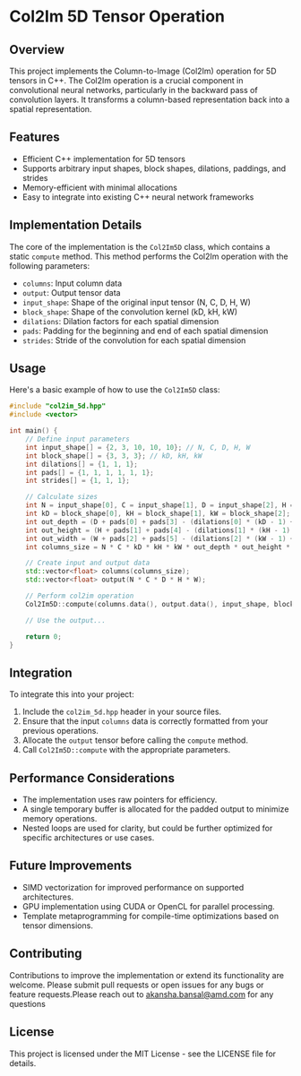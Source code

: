 # Col2Im 5D Tensor Operation 

## Overview

This project implements the Column-to-Image (Col2Im) operation for 5D tensors in C++. The Col2Im operation is a crucial component in convolutional neural networks, particularly in the backward pass of convolution layers. It transforms a column-based representation back into a spatial representation.

## Features

- Efficient C++ implementation for 5D tensors
- Supports arbitrary input shapes, block shapes, dilations, paddings, and strides
- Memory-efficient with minimal allocations
- Easy to integrate into existing C++ neural network frameworks

## Implementation Details

The core of the implementation is the `Col2Im5D` class, which contains a static `compute` method. This method performs the Col2Im operation with the following parameters:

- `columns`: Input column data
- `output`: Output tensor data
- `input_shape`: Shape of the original input tensor (N, C, D, H, W)
- `block_shape`: Shape of the convolution kernel (kD, kH, kW)
- `dilations`: Dilation factors for each spatial dimension
- `pads`: Padding for the beginning and end of each spatial dimension
- `strides`: Stride of the convolution for each spatial dimension

## Usage

Here's a basic example of how to use the `Col2Im5D` class:

```cpp
#include "col2im_5d.hpp"
#include <vector>

int main() {
    // Define input parameters
    int input_shape[] = {2, 3, 10, 10, 10}; // N, C, D, H, W
    int block_shape[] = {3, 3, 3}; // kD, kH, kW
    int dilations[] = {1, 1, 1};
    int pads[] = {1, 1, 1, 1, 1, 1};
    int strides[] = {1, 1, 1};

    // Calculate sizes
    int N = input_shape[0], C = input_shape[1], D = input_shape[2], H = input_shape[3], W = input_shape[4];
    int kD = block_shape[0], kH = block_shape[1], kW = block_shape[2];
    int out_depth = (D + pads[0] + pads[3] - (dilations[0] * (kD - 1) + 1)) / strides[0] + 1;
    int out_height = (H + pads[1] + pads[4] - (dilations[1] * (kH - 1) + 1)) / strides[1] + 1;
    int out_width = (W + pads[2] + pads[5] - (dilations[2] * (kW - 1) + 1)) / strides[2] + 1;
    int columns_size = N * C * kD * kH * kW * out_depth * out_height * out_width;

    // Create input and output data
    std::vector<float> columns(columns_size);
    std::vector<float> output(N * C * D * H * W);

    // Perform col2im operation
    Col2Im5D::compute(columns.data(), output.data(), input_shape, block_shape, dilations, pads, strides);

    // Use the output...

    return 0;
}
```

## Integration

To integrate this into your project:

1. Include the `col2im_5d.hpp` header in your source files.
2. Ensure that the input `columns` data is correctly formatted from your previous operations.
3. Allocate the `output` tensor before calling the `compute` method.
4. Call `Col2Im5D::compute` with the appropriate parameters.

## Performance Considerations

- The implementation uses raw pointers for efficiency.
- A single temporary buffer is allocated for the padded output to minimize memory operations.
- Nested loops are used for clarity, but could be further optimized for specific architectures or use cases.

## Future Improvements

- SIMD vectorization for improved performance on supported architectures.
- GPU implementation using CUDA or OpenCL for parallel processing.
- Template metaprogramming for compile-time optimizations based on tensor dimensions.

## Contributing

Contributions to improve the implementation or extend its functionality are welcome. Please submit pull requests or open issues for any bugs or feature requests.Please reach out to akansha.bansal@amd.com for any questions


## License

This project is licensed under the MIT License - see the LICENSE file for details.
